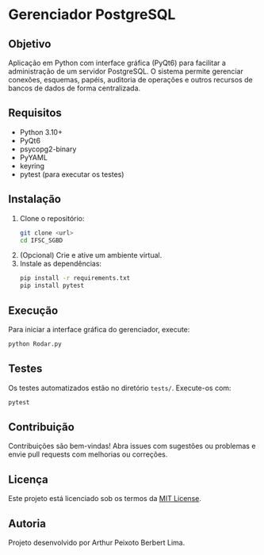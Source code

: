 # Gerenciador PostgreSQL

## Objetivo
Aplicação em Python com interface gráfica (PyQt6) para facilitar a administração de um servidor PostgreSQL. O sistema permite gerenciar conexões, esquemas, papéis, auditoria de operações e outros recursos de bancos de dados de forma centralizada.

## Requisitos
- Python 3.10+
- PyQt6
- psycopg2-binary
- PyYAML
- keyring
- pytest (para executar os testes)

## Instalação
1. Clone o repositório:
   ```bash
   git clone <url>
   cd IFSC_SGBD
   ```
2. (Opcional) Crie e ative um ambiente virtual.
3. Instale as dependências:
   ```bash
   pip install -r requirements.txt
   pip install pytest
   ```

## Execução
Para iniciar a interface gráfica do gerenciador, execute:
```bash
python Rodar.py
```

## Testes
Os testes automatizados estão no diretório `tests/`. Execute-os com:
```bash
pytest
```

## Contribuição
Contribuições são bem-vindas! Abra issues com sugestões ou problemas e envie pull requests com melhorias ou correções.

## Licença
Este projeto está licenciado sob os termos da [MIT License](LICENSE).

## Autoria
Projeto desenvolvido por Arthur Peixoto Berbert Lima.
